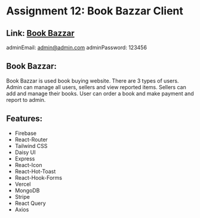 # Assignment 12: Book Bazzar Client
## Link: [Book Bazzar]()

adminEmail: admin@admin.com
adminPassword: 123456

## Book Bazzar: 
Book Bazzar is used book buying website. There are 3 types of users. Admin can manage all users, sellers and view reported items. Sellers can add and manage their books. User can order a book and make payment and report to admin.

## Features: 
* Firebase
* React-Router
* Tailwind CSS
* Daisy UI
* Express
* React-Icon
* React-Hot-Toast
* React-Hook-Forms
* Vercel
* MongoDB
* Stripe
* React Query
* Axios